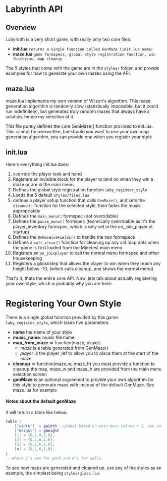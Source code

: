 # Labyrinth API

## Overview

Labyrinth is a very short game, with really only two core files:

- **init.lua** `returns a single function called GenMaze (init.lua name)`
- **maze.lua** `game formspecs, global style registration function, win functions, map cleanup`

The 5 styles that come with the game are in the `styles/` folder, and provide examples for how to generate your own mazes using the API.

## maze.lua 

maze.lua implements my own version of Wilson's algorithm. This maze generation algorithm is randomly slow (statistically impossible, but it could run indefinitely), but generates truly random mazes that always have a solution, hence my selection of it.

This file purely defines the core GenMaze() function provided to init.lua. This cannot be overwritten, but should you want to use your own map generation algorithm, you can provide one when you register your style

## init.lua 

Here's everything init.lua does:

1. override the player look and hand
2. Registers an invisible block for the player to land on when they win a maze or are in the main menu
3. Defines the global style registration function `laby_register_style`
4. Loads the 5 default `styles/files.lua`
5. defines a player setup function that calls `GenMaze()`, and sets the `cleanup()` function for the selected style, then fades the music appropriately
6. Defines the `main_menu()` formspec (not overridable)
7. Defines the `pause_menu()` formspec (technically overridable as it's the player_inventory formspec, which is only set in the on_join_player at startup)
8. Defines the `OnReceiveFields()` to handle the two formspecs
9. Defines a `safe_clear()` function for cleaning up any old map data when the game is first loaded from the Minetest main menu
10. Registers an `on_joinplayer` to call the normal menu formspec and other housekeeping
11. Registers a globalstep that allows the player to win when they reach any height below -10. (which calls cleanup, and shows the normal menu)

That's it, thats the entire core API. Now, lets talk about actually registering your own style, which is probably why you are here:

# Registering Your Own Style

There is a single global function provided by this game: `laby_register_style`, which takes five parameters:

- **name** the name of your style
- **music_name**: music file name
- **map_from_maze** => function(maze, player)
    - *maze* is a table generated from GenMaze()
    - *player* is the player_ref to allow you to place them at the start of the maze
- **cleanup** => function(maze_w, maze_h) you must provide a function to cleanup the map, maze_w and maze_h are provided from the main menu selection screen
- **genMaze** is an optional arguement to provide your own algorithm for this style to generate maps with instead of the default GenMaze. See maze.lua for example

#### Notes about the default genMaze
It will return a table like below:
```lua
table {
    ["width"]  = gwidth --global based on main menu values + 1, see init.lua
    ["height"] = gheight
    [1] = {0,1,0,1,0},
    [2] = {0,1,0,1,0},
    [3] = {0,1,0,1,0},
    [n] = {0,1,0,1,0},
}
---Where 1's are for path and 0's for walls.
```

To see how maps are generated and cleaned up, use any of the styles as an example, the simplest being `styles/glass.lua`

